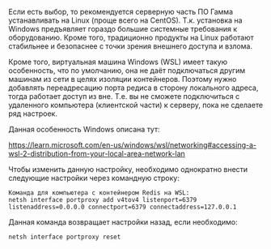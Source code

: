
Если есть выбор, то рекомендуется серверную часть ПО Гамма устанавливать на Linux (проще всего на CentOS). Т.к. установка на Windows предъявляет гораздо большие системные требования к оборудованию. Кроме того, традиционно продукты на Linux работают стабильнее и безопаснее с точки зрения внешнего доступа и взлома.

Кроме того, виртуальная машина Windows (WSL) имеет такую особенность, что по умолчанию, она не даёт подключаться другим машинам из сети в целях изоляции контейнеров. Поэтому нужно добавлять переадресацию порта редиса в сторону локального адреса, тогда работает доступ из вне. Т.е. вы не сможете подключиться с удаленного компьютера (клиентской части) к серверу, пока не сделаете ряд настроек.

Данная особенность Windows описана тут:

https://learn.microsoft.com/en-us/windows/wsl/networking#accessing-a-wsl-2-distribution-from-your-local-area-network-lan

Чтобы изменить данную настройку, необходимо однократно внести следующие настройки через командную строку:

```
Команда для компьютера с контейнером Redis на WSL:
netsh interface portproxy add v4tov4 listenport=6379 listenaddress=0.0.0.0 connectport=6379 connectaddress=127.0.0.1
```


Данная команда возвращает настройки назад, если необходимо:

```
netsh interface portproxy reset
```